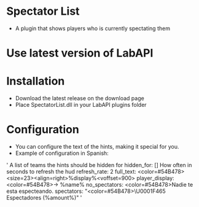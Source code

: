 # Spectator List
* A plugin that shows players who is currently spectating them

# Use latest version of LabAPI

# Installation
* Download the latest release on the download page
* Place SpectatorList.dll in your LabAPI plugins folder

# Configuration
* You can configure the text of the hints, making it special for you.
* Example of configuration in Spanish:

'
A list of teams the hints should be hidden for
hidden_for: []
How often in seconds to refresh the hud
refresh_rate: 2
full_text: <color=#54B478><size=23><align=right>%display%</size><voffset=900> </voffset></align></color>
player_display: <color=#54B478>-> %name%</color>
no_spectators: <color=#54B478>Nadie te esta especteando.</color>
spectators: "<color=#54B478>\U0001F465 Espectadores (%amount%)</color>"
'
